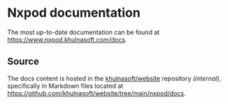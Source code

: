 # Nxpod documentation

The most up-to-date documentation can be found at https://www.nxpod.khulnasoft.com/docs.

## Source

The docs content is hosted in the [khulnasoft/website](https://github.com/khulnasoft/website) repository _(internal)_, specifically in Markdown files located at https://github.com/khulnasoft/website/tree/main/nxpod/docs.

